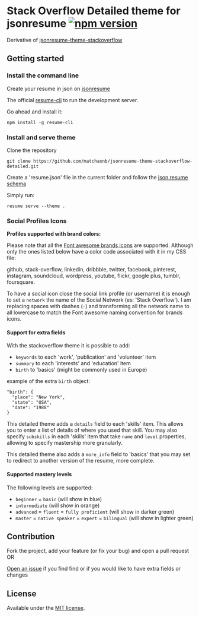 # Stack Overflow Detailed theme for jsonresume [![npm version](https://badge.fury.io/js/jsonresume-theme-stackoverflow.svg)](http://badge.fury.io/js/jsonresume-theme-stackoverflow-detailed)

Derivative of [jsonresume-theme-stackoverflow](https://github.com/phoinixi/jsonresume-theme-stackoverflow)
## Getting started

### Install the command line

Create your resume in json on [jsonresume](https://jsonresume.org)

The official [resume-cli](https://github.com/jsonresume/resume-cli) to run the development server.

Go ahead and install it:

```
npm install -g resume-cli
```

### Install and serve theme

Clone the repository

```
git clone https://github.com/matchaxnb/jsonresume-theme-stackoverflow-detailed.git
```

Create a 'resume.json' file in the current folder and follow the [json resume schema](https://jsonresume.org/schema/)

Simply run:

```
resume serve --theme .
```

### Social Profiles Icons

**Profiles supported with brand colors:**

Please note that all the [Font awesome brands icons](https://fontawesome.com/search?s=brands) are supported. Although only the ones listed below have a color code associated with it in my CSS file:

github, stack-overflow, linkedin, dribbble, twitter, facebook, pinterest, instagram, soundcloud, wordpress, youtube, flickr, google plus, tumblr, foursquare.

To have a social icon close the social link profile (or username) it is enough to set a `network` the name of the Social Network (es: 'Stack Overflow'). I am replacing spaces with dashes (`-`) and transforming all the network name to all lowercase to match the Font awesome naming convention for brands icons.

#### Support for extra fields

With the stackoverflow theme it is possible to add:

- `keywords` to each 'work', 'publication' and 'volunteer' item
- `summary` to each 'interests' and 'education' item
- `birth` to 'basics' (might be commonly used in Europe)

example of the extra `birth` object:

```
"birth": {
  "place": "New York",
  "state": "USA",
  "date": "1988"
}
```

This detailed theme adds a `details` field to each 'skills' item. This allows you to enter a list of details of where you used that skill.
You may also specify `subskills` in each 'skills' item that take `name` and `level` properties, allowing to specify mastership more granularly.

This detailed theme also adds a `more_info` field to 'basics' that you may set to redirect to another version of the resume, more complete.
#### Supported mastery levels

The following levels are supported:

- `beginner` = `basic` (will show in blue)
- `intermediate` (will show in orange)
- `advanced` = `fluent` = `fully proficient` (will show in darker green)
- `master` = `native speaker` = `expert` = `bilingual` (will show in lighter green)
## Contribution

Fork the project, add your feature (or fix your bug) and open a pull request OR

[Open an issue](https://github.com/francescoes/jsonresume-theme-stackoverflow/issues/new) if you find find or if you would like to have extra fields or changes 

## License

Available under the [MIT license](http://opensource.org/licenses/mit-license.php).

